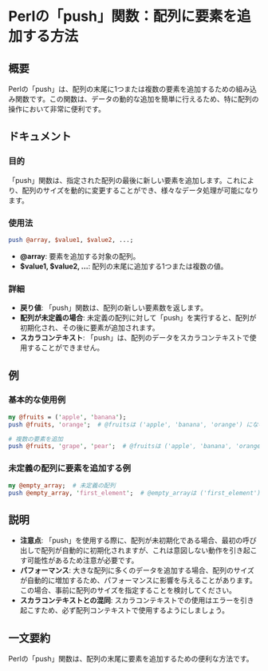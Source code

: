 <!--
Meta Description: # Perlの「push」関数：配列に要素を追加する方法 ## 概要 Perlの「push」は、配列の末尾に1つまたは複数の要素を追加するための組み込み関数です。この関数は、データの動的な追加を簡単に行えるため、特に配列の操作において非常に便利です。 ## ドキュメント ### 目的 「push」関...
Meta Keywords: push, perlの, 関数は, perl, fruits
-->

# Perlの「push」関数：配列に要素を追加する方法

## 概要
Perlの「push」は、配列の末尾に1つまたは複数の要素を追加するための組み込み関数です。この関数は、データの動的な追加を簡単に行えるため、特に配列の操作において非常に便利です。

## ドキュメント
### 目的
「push」関数は、指定された配列の最後に新しい要素を追加します。これにより、配列のサイズを動的に変更することができ、様々なデータ処理が可能になります。

### 使用法
```perl
push @array, $value1, $value2, ...;
```
- **@array**: 要素を追加する対象の配列。
- **$value1, $value2, ...**: 配列の末尾に追加する1つまたは複数の値。

### 詳細
- **戻り値**: 「push」関数は、配列の新しい要素数を返します。
- **配列が未定義の場合**: 未定義の配列に対して「push」を実行すると、配列が初期化され、その後に要素が追加されます。
- **スカラコンテキスト**: 「push」は、配列のデータをスカラコンテキストで使用することができません。

## 例
### 基本的な使用例
```perl
my @fruits = ('apple', 'banana');
push @fruits, 'orange';  # @fruitsは ('apple', 'banana', 'orange') になる

# 複数の要素を追加
push @fruits, 'grape', 'pear';  # @fruitsは ('apple', 'banana', 'orange', 'grape', 'pear') になる
```

### 未定義の配列に要素を追加する例
```perl
my @empty_array;  # 未定義の配列
push @empty_array, 'first_element';  # @empty_arrayは ('first_element') になる
```

## 説明
- **注意点**: 「push」を使用する際に、配列が未初期化である場合、最初の呼び出しで配列が自動的に初期化されますが、これは意図しない動作を引き起こす可能性があるため注意が必要です。
- **パフォーマンス**: 大きな配列に多くのデータを追加する場合、配列のサイズが自動的に増加するため、パフォーマンスに影響を与えることがあります。この場合、事前に配列のサイズを指定することを検討してください。
- **スカラコンテキストとの混同**: スカラコンテキストでの使用はエラーを引き起こすため、必ず配列コンテキストで使用するようにしましょう。

## 一文要約
Perlの「push」関数は、配列の末尾に要素を追加するための便利な方法です。